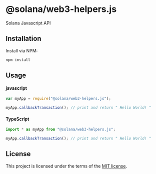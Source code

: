 # @solana/web3-helpers.js

Solana Javascript API

## Installation

Install via NPM:

```bash
npm install

```

## Usage

#### javascript

```javascript
var myApp = require("@solana/web3-helpers.js");

myApp.callbackTransaction(); // print and return " Hello World! "
```

#### TypeScript

```typescript
import * as myApp from "@solana/web3-helpers.js";

myApp.callbackTransaction(); // print and return " Hello World! "
```

## License

This project is licensed under the terms of the
[MIT license](/LICENSE).
